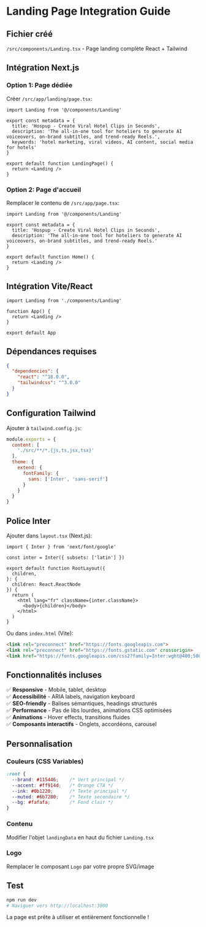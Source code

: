 # Landing Page Integration Guide

## Fichier créé
`/src/components/Landing.tsx` - Page landing complète React + Tailwind

## Intégration Next.js

### Option 1: Page dédiée
Créer `/src/app/landing/page.tsx`:

```tsx
import Landing from '@/components/Landing'

export const metadata = {
  title: 'Hospup - Create Viral Hotel Clips in Seconds',
  description: 'The all-in-one tool for hoteliers to generate AI voiceovers, on-brand subtitles, and trend-ready Reels.',
  keywords: 'hotel marketing, viral videos, AI content, social media for hotels'
}

export default function LandingPage() {
  return <Landing />
}
```

### Option 2: Page d'accueil
Remplacer le contenu de `/src/app/page.tsx`:

```tsx
import Landing from '@/components/Landing'

export const metadata = {
  title: 'Hospup - Create Viral Hotel Clips in Seconds',
  description: 'The all-in-one tool for hoteliers to generate AI voiceovers, on-brand subtitles, and trend-ready Reels.'
}

export default function Home() {
  return <Landing />
}
```

## Intégration Vite/React

```tsx
import Landing from './components/Landing'

function App() {
  return <Landing />
}

export default App
```

## Dépendances requises

```json
{
  "dependencies": {
    "react": "^18.0.0",
    "tailwindcss": "^3.0.0"
  }
}
```

## Configuration Tailwind

Ajouter à `tailwind.config.js`:

```js
module.exports = {
  content: [
    './src/**/*.{js,ts,jsx,tsx}'
  ],
  theme: {
    extend: {
      fontFamily: {
        sans: ['Inter', 'sans-serif']
      }
    }
  }
}
```

## Police Inter

Ajouter dans `layout.tsx` (Next.js):

```tsx
import { Inter } from 'next/font/google'

const inter = Inter({ subsets: ['latin'] })

export default function RootLayout({
  children,
}: {
  children: React.ReactNode
}) {
  return (
    <html lang="fr" className={inter.className}>
      <body>{children}</body>
    </html>
  )
}
```

Ou dans `index.html` (Vite):

```html
<link rel="preconnect" href="https://fonts.googleapis.com">
<link rel="preconnect" href="https://fonts.gstatic.com" crossorigin>
<link href="https://fonts.googleapis.com/css2?family=Inter:wght@400;500;600;700&display=swap" rel="stylesheet">
```

## Fonctionnalités incluses

✅ **Responsive** - Mobile, tablet, desktop  
✅ **Accessibilité** - ARIA labels, navigation keyboard  
✅ **SEO-friendly** - Balises sémantiques, headings structurés  
✅ **Performance** - Pas de libs lourdes, animations CSS optimisées  
✅ **Animations** - Hover effects, transitions fluides  
✅ **Composants interactifs** - Onglets, accordéons, carousel  

## Personnalisation

### Couleurs (CSS Variables)
```css
:root {
  --brand: #115446;    /* Vert principal */
  --accent: #ff914d;   /* Orange CTA */
  --ink: #0b1220;      /* Texte principal */
  --muted: #6b7280;    /* Texte secondaire */
  --bg: #fafafa;       /* Fond clair */
}
```

### Contenu
Modifier l'objet `landingData` en haut du fichier `Landing.tsx`

### Logo
Remplacer le composant `Logo` par votre propre SVG/image

## Test
```bash
npm run dev
# Naviguer vers http://localhost:3000
```

La page est prête à utiliser et entièrement fonctionnelle !